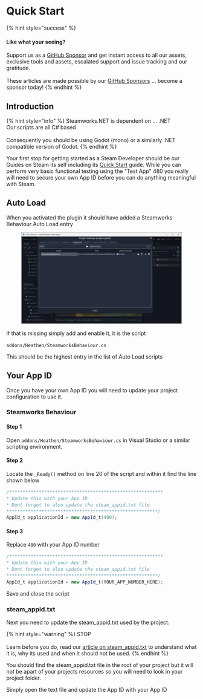# Quick Start

{% hint style="success" %}
#### Like what your seeing?

Support us as a [GitHub Sponsor](../../../become-a-sponsor/) and get instant access to all our assets, exclusive tools and assets, escalated support and issue tracking and our gratitude.\
\
These articles are made possible by our [GitHub Sponsors](../../../become-a-sponsor/) ... become a sponsor today!
{% endhint %}

## Introduction

{% hint style="info" %}
Steamworks.NET is dependent on ... .NET\
Our scripts are all C# based\
\
Consequently you should be using Godot (mono) or a similarly .NET compatible version of Godot.
{% endhint %}

Your first stop for getting started as a Steam Developer should be our Guides on Steam its self including its [Quick Start](../../../company/steam/quick-start.md#introduction) guide. While you can perform very basic functional testing using the "Test App" 480 you really will need to secure your own App ID before you can do anything meaningful with Steam.

## Auto Load

When you activated the plugin it should have added a Steamworks Behaviour Auto Load entry

<figure><img src="../../../.gitbook/assets/image (192).png" alt=""><figcaption></figcaption></figure>

If that is missing simply add and enable it, it is the script

`addons/Heathen/SteamworksBehaviour.cs`

This should be the highest entry in the list of Auto Load scripts

## Your App ID

Once you have your own App ID you will need to update your project configuration to use it.

### Steamworks Behaviour

#### Step 1

Open `addons/Heathen/SteamworksBehaviour.cs` in Visual Studio or a similar scripting environment.

#### Step 2

Locate the `_Ready()` method on line 20 of the script and within it find the line shown below

```csharp
/*********************************************************
* Update this with your App ID
* Dont forget to also update the steam_appid.txt file
********************************************************/
AppId_t applicationId = new AppId_t(480);
```

#### Step 3

Replace `480` with your App ID number

```csharp
/*********************************************************
* Update this with your App ID
* Dont forget to also update the steam_appid.txt file
********************************************************/
AppId_t applicationId = new AppId_t(YOUR_APP_NUMBER_HERE);
```

Save and close the script

### steam\_appid.txt

Next you need to update the steam\_appid.txt used by the project.&#x20;

{% hint style="warning" %}
STOP\
\
Learn before you do, read our [article on steam\_appid.txt](../../../company/steam/steamworks/steam\_appid.txt.md) to understand what it is, why its used and when it should not be used.
{% endhint %}

You should find the steam\_appid.txt file in the root of your project but it will not be apart of your projects resources so you will need to look in your project folder.

Simply open the text file and update the App ID with your App ID
